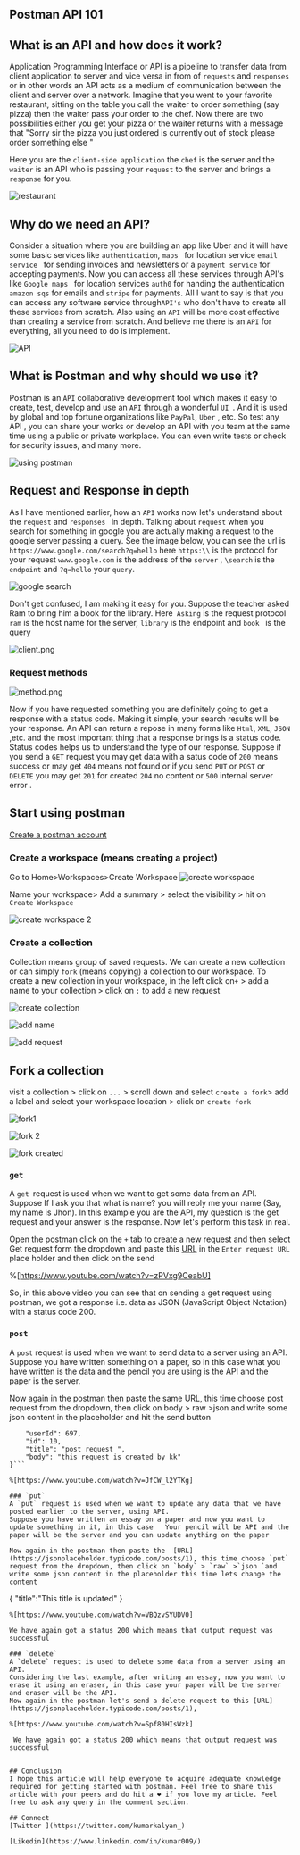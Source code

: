 ## Postman API 101

## What is an API and how does it work?
Application Programming Interface or API is a pipeline to transfer data from client application to server and vice versa in from of `requests` and `responses` or in other words an API acts as a medium of communication between the client and server over a network. Imagine that you went to your favorite restaurant, sitting on the table you call the waiter to order something (say pizza) then the waiter pass your order to the chef. Now there are two possibilities either you get your pizza or the waiter returns with a message that "Sorry sir the pizza you just ordered is currently out of stock please order something else "

Here you are the `client-side application` the `chef` is the server and the `waiter` is an API who is passing your `request` to the server and brings a `response` for you.


![restaurant](https://cdn.hashnode.com/res/hashnode/image/upload/v1650129573276/o0ecygyP7.png)

## Why do we need an API?

Consider a situation where you are building an app like Uber and it will have some basic services like `authentication`, `maps ` for location service `email service ` for sending invoices and newsletters or a `payment service` for accepting payments. Now you can access all these services through API's like `Google maps ` for location services `auth0` for handing the authentication `amazon sqs` for emails and `stripe` for payments. All I want to say is that you can access any software service through` API's ` who don't have to create all these services from scratch. Also using an `API` will be more cost effective than creating a service from scratch. And believe me there is an `API` for everything, all you need to do is implement.

![API](https://cdn.hashnode.com/res/hashnode/image/upload/v1650132830522/LTDB5-52q.png)

## What is Postman and why should we use it?

Postman is an `API` collaborative development tool which makes it easy to create, test, develop and use an `API` through a wonderful `UI `. And it is used by global and top fortune organizations like `PayPal`, `Uber` , etc. So test any API ,  you can share your works or develop an API with you team at the same time using a public or private workplace. You can even write tests or check for security issues, and many more.

![using postman](https://cdn.hashnode.com/res/hashnode/image/upload/v1650133718322/h6hzY4Lnz.png)


## Request and Response in depth 
As I have mentioned earlier, how an `API` works now let's understand about the `request` and `responses ` in depth.  Talking about `request` when you search for something in google you are actually making a request to the google server passing a query. See the image below, you can see the url is `https://www.google.com/search?q=hello` here `https:\\` is the protocol for your request `www.google.com` is the address of the `server` , `\search` is the `endpoint` and `?q=hello` your `query`. 
 
![google search](https://cdn.hashnode.com/res/hashnode/image/upload/v1650136018281/ayNJR5w7n.png)

Don't get confused, I am making it easy for you. Suppose the teacher asked Ram to bring him a book for the library. Here` Asking` is the request protocol `ram` is the host name for the server, `library` is the endpoint and `book ` is the query 

![client.png](https://cdn.hashnode.com/res/hashnode/image/upload/v1650136880202/AV9P6xhrv.png)

### Request methods

![method.png](https://cdn.hashnode.com/res/hashnode/image/upload/v1650137142154/LQwXzkDgk.png)

Now if you have requested something you are definitely going to get a response with a status code. 
Making it simple, your search results will be your response. An API can return a repose in many forms like `Html`, `XML`, `JSON` ,etc. and the most important thing that a response brings is a status code. Status codes helps us to understand the type of our response. Suppose if you send a `GET` request you may get data with a satus code of `200`  means success or may get `404` means not found or if you send  `PUT` or `POST` or `DELETE`  you may get `201` for created `204` no content  or `500` internal server error .

## Start using postman
 [Create a postman account](https://identity.getpostman.com/signup)

### Create a workspace (means creating a project)
Go to Home>Workspaces>Create Workspace 
![create workspace](https://cdn.hashnode.com/res/hashnode/image/upload/v1650138007344/SOjBmTDKR.png)

Name your workspace> Add a summary > select the visibility > hit on `Create Workspace`

![create workspace 2](https://cdn.hashnode.com/res/hashnode/image/upload/v1650138201031/Mo2qgUfo-.png)

### Create a collection 
Collection means group of saved requests. We can create a new collection or can simply `fork` (means copying) a collection to our workspace. To create a new collection in your workspace,  in the left click on`+` > add a name to your collection > click on `:` to add a new request 

![create collection](https://cdn.hashnode.com/res/hashnode/image/upload/v1650138886180/NbuUu0kyo.png)


![add name ](https://cdn.hashnode.com/res/hashnode/image/upload/v1650138931923/PHGBfvri3.png)


![add request](https://cdn.hashnode.com/res/hashnode/image/upload/v1650139005967/IkcWxbOwG.png)

## Fork a collection 
visit a collection > click on `...` > scroll down and select `create a fork`> add a label and select your workspace location > click on `create fork`


![fork1](https://cdn.hashnode.com/res/hashnode/image/upload/v1650139281295/3hAhHyrSu.png)


![fork 2](https://cdn.hashnode.com/res/hashnode/image/upload/v1650139324672/0Uo3GTwS6.png)


![fork created](https://cdn.hashnode.com/res/hashnode/image/upload/v1650139352575/2MRvWsuh0.png)

### `get`

A `get `request is used when we want to get some data from an API.
Suppose If I ask you that what is name?
you will reply me your name (Say, my name is Jhon).
In this example you are the API, my question is the get request and your answer is the response. Now let's perform this task in real.

Open the postman click on the `+` tab to create a new request and then select Get request form the dropdown and paste
this [URL](https://jsonplaceholder.typicode.com/posts) in the `Enter request URL` place holder and then click on the send

%[https://www.youtube.com/watch?v=zPVxg9CeabU]

So, in this above video you can see that on sending a get request using postman, we got a response i.e. data as JSON (JavaScript Object Notation) with a status code 200.


### `post`
 A `post` request is used when we want to send data to a server using an API.
Suppose you have written something on a paper, so in this case what you have written is the data and the pencil you are using is the API and the paper is the server.

Now again in the postman then paste the same URL, this time choose post request from the dropdown, then click on body > raw >json and write some json content in the placeholder and hit the send button 
```{
    "userId": 697,
    "id": 10,
    "title": "post request ",
    "body": "this request is created by kk"
}```

%[https://www.youtube.com/watch?v=JfCW_l2YTKg]
 
### `put`
A `put` request is used when we want to update any data that we have posted earlier to the server, using API. 
Suppose you have written an essay on a paper and now you want to update something in it, in this case   Your pencil will be API and the paper will be the server and you can update anything on the paper 

Now again in the postman then paste the  [URL](https://jsonplaceholder.typicode.com/posts/1), this time choose `put` request from the dropdown, then click on `body` > `raw` >`json `and write some json content in the placeholder this time lets change the content  

```
{
   "title":"This title is updated" 
}
```
%[https://www.youtube.com/watch?v=VBQzvSYUDV0]

We have again got a status 200 which means that output request was successful 

### `delete`
A `delete` request is used to delete some data from a server using an API.
Considering the last example, after writing an essay, now you want to erase it using an eraser, in this case your paper will be the server and eraser will be the API.
Now again in the postman let's send a delete request to this [URL](https://jsonplaceholder.typicode.com/posts/1),

%[https://www.youtube.com/watch?v=Spf80HIsWzk]

 We have again got a status 200 which means that output request was successful 


## Conclusion 
I hope this article will help everyone to acquire adequate knowledge required for getting started with postman. Feel free to share this article with your peers and do hit a ❤️ if you love my article. Feel free to ask any query in the comment section. 

## Connect 
[Twitter ](https://twitter.com/kumarkalyan_)

[Likedin](https://www.linkedin.com/in/kumar009/)